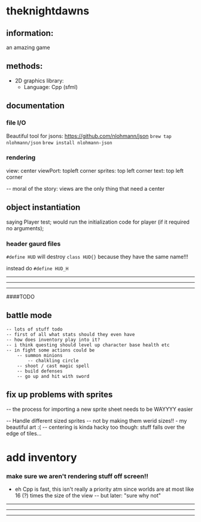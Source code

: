 
# theknightdawns

## information: 
an amazing game 

## methods:
* 2D graphics library: 
  - Language: Cpp (sfml)

## documentation
### file I/O
  Beautiful tool for jsons:
    https://github.com/nlohmann/json
  `brew tap nlohmann/json`
  `brew install nlohmann-json`

### rendering 
  view: center
  viewPort: topleft corner
  sprites: top left corner
  text: top left corner

  -- moral of the story: views are the only thing that need a center

## object instantiation
  saying 
  Player test;
  would run the initialization code for player (if it required no arguments);

### header gaurd files
  `#define HUD` will destroy
  `class HUD{}`
  because they have the same name!!!

  instead do 
  `#define HUD_H`

***************************************************************************************************
***************************************************************************************************
***************************************************************************************************
####TODO

## battle mode
    -- lots of stuff todo
    -- first of all what stats should they even have
    -- how does inventory play into it?
    -- i think questing should level up character base health etc
    -- in fight some actions could be
        -- summon minions
            -- chalkling circle
        -- shoot / cast magic spell
        -- build defenses
        -- go up and hit with sword

## fix up problems with sprites
  -- the process for importing a new sprite sheet needs to be WAYYYY easier 

  -- Handle different sized sprites
    -- not by making them werid sizes!! - my beautiful art :(
    -- centering is kinda hacky too though: stuff falls over the edge of tiles...

# add inventory

### make sure we aren't rendering stuff off screen!!
  - eh Cpp is fast, this isn't really a priority atm since worlds are at most like 16 (?) times the size of the view
  -- but later: "sure why not"

***************************************************************************************************
***************************************************************************************************
***************************************************************************************************

